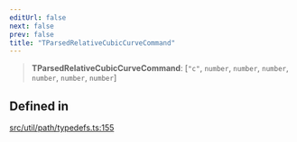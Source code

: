 ```yaml
---
editUrl: false
next: false
prev: false
title: "TParsedRelativeCubicCurveCommand"
---
```


> **TParsedRelativeCubicCurveCommand**: [`"c"`, `number`, `number`, `number`, `number`, `number`, `number`]

## Defined in

[src/util/path/typedefs.ts:155](https://github.com/fabricjs/fabric.js/blob/8748628df7e9de00ba77413bfc3ad9e9fe9d4f30/src/util/path/typedefs.ts#L155)
